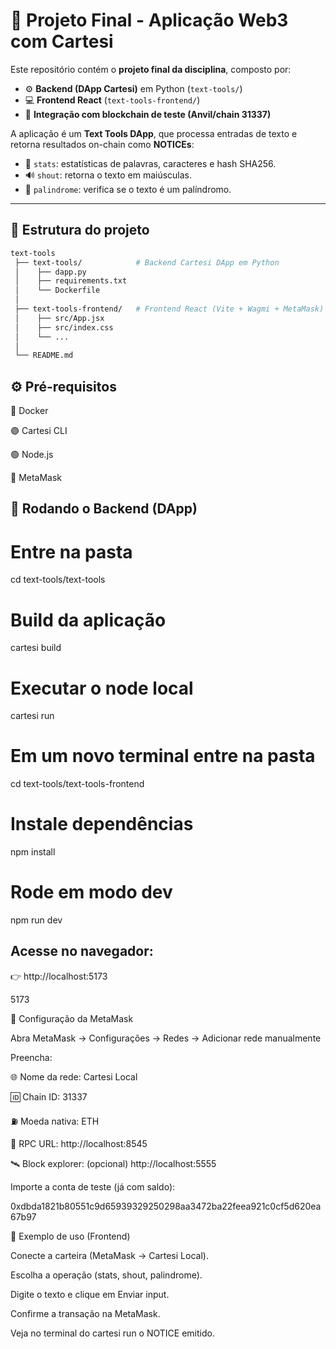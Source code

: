 # 📘 Projeto Final - Aplicação Web3 com Cartesi

Este repositório contém o **projeto final da disciplina**, composto por:

- ⚙️ **Backend (DApp Cartesi)** em Python (`text-tools/`)
- 💻 **Frontend React** (`text-tools-frontend/`)
- 🔗 **Integração com blockchain de teste (Anvil/chain 31337)**

A aplicação é um **Text Tools DApp**, que processa entradas de texto e retorna resultados on-chain como **NOTICEs**:

- 📝 `stats`: estatísticas de palavras, caracteres e hash SHA256.  
- 🔊 `shout`: retorna o texto em maiúsculas.  
- 🔄 `palindrome`: verifica se o texto é um palíndromo.  

---

## 📂 Estrutura do projeto
```bash
text-tools
 ├── text-tools/            # Backend Cartesi DApp em Python
 │    ├── dapp.py
 │    ├── requirements.txt
 │    └── Dockerfile
 │
 ├── text-tools-frontend/   # Frontend React (Vite + Wagmi + MetaMask)
 │    ├── src/App.jsx
 │    ├── src/index.css
 │    └── ...
 │
 └── README.md
```

## ⚙️ Pré-requisitos

🐳 Docker

🟣 Cartesi CLI

🟢 Node.js

🦊 MetaMask

## 🚀 Rodando o Backend (DApp)

# Entre na pasta
cd text-tools/text-tools

# Build da aplicação
cartesi build

# Executar o node local
cartesi run

# Em um novo terminal entre na pasta
cd text-tools/text-tools-frontend

# Instale dependências
npm install

# Rode em modo dev
npm run dev

## Acesse no navegador:
👉 http://localhost:5173

5173

🔗 Configuração da MetaMask

Abra MetaMask → Configurações → Redes → Adicionar rede manualmente

Preencha:

🌐 Nome da rede: Cartesi Local

🆔 Chain ID: 31337

⛽ Moeda nativa: ETH

🔗 RPC URL: http://localhost:8545

🛰 Block explorer: (opcional) http://localhost:5555

Importe a conta de teste (já com saldo):

0xdbda1821b80551c9d65939329250298aa3472ba22feea921c0cf5d620ea67b97

📝 Exemplo de uso (Frontend)

Conecte a carteira (MetaMask → Cartesi Local).

Escolha a operação (stats, shout, palindrome).

Digite o texto e clique em Enviar input.

Confirme a transação na MetaMask.

Veja no terminal do cartesi run o NOTICE emitido.

